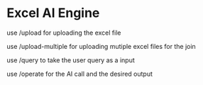 # Excel AI Engine

 use /upload for uploading the excel file

 use /upload-multiple for uploading mutiple excel files for the join

 use /query to take the user query as a input

 use /operate for the AI call and the desired output